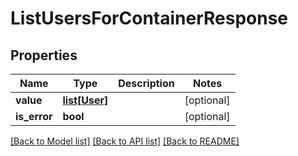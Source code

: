 # ListUsersForContainerResponse

## Properties
Name | Type | Description | Notes
------------ | ------------- | ------------- | -------------
**value** | [**list[User]**](User.md) |  | [optional] 
**is_error** | **bool** |  | [optional] 

[[Back to Model list]](../README.md#documentation-for-models) [[Back to API list]](../README.md#documentation-for-api-endpoints) [[Back to README]](../README.md)

